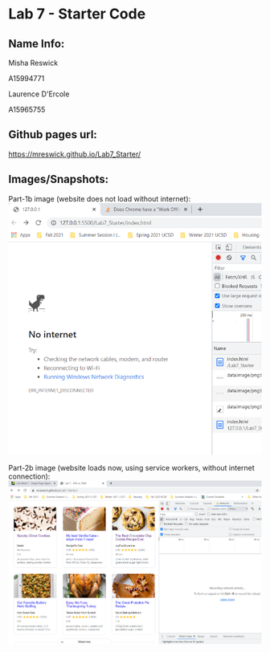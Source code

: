 # Lab 7 - Starter Code
## Name Info:
Misha Reswick

A15994771

Laurence D'Ercole

A15965755



## Github pages url:
https://mreswick.github.io/Lab7_Starter/

## Images/Snapshots:
Part-1b image (website does not load without internet):
![part-1b](screenshots/part-1b.PNG)

Part-2b image (website loads now, using service workers, without
internet connection):
![part-2b](screenshots/part-2b.PNG)